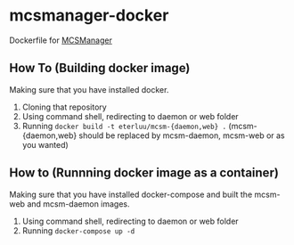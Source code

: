 # mcsmanager-docker

Dockerfile for [MCSManager](https://github.com/MCSManager/MCSManager)

## How To (Building docker image)
Making sure that you have installed docker.
1. Cloning that repository
2. Using command shell, redirecting to daemon or web folder
3. Running `docker build -t eterluu/mcsm-{daemon,web} .` (mcsm-{daemon,web} should be replaced by mcsm-daemon, mcsm-web or as you wanted)

## How to (Runnning docker image as a container)
Making sure that you have installed docker-compose and built the mcsm-web and mcsm-daemon images.
1. Using command shell, redirecting to daemon or web folder
2. Running `docker-compose up -d`